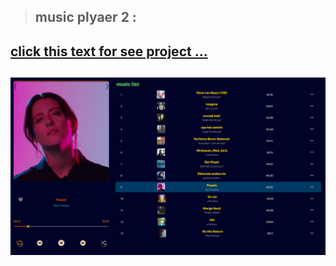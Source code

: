 > ## music plyaer 2 :

## [click this text for see project ...](https://alireza-shokri.github.io/MusicPlayer_2/)

![img_clock](./Screenshot/Screenshot_project.png)
---

